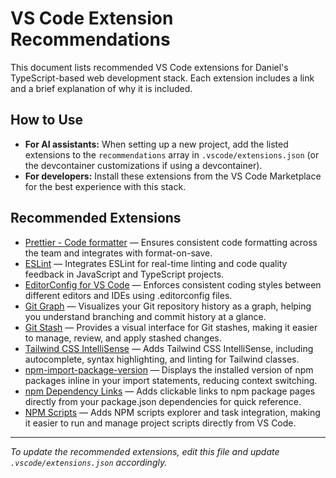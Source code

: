 # VS Code Extension Recommendations

This document lists recommended VS Code extensions for Daniel's TypeScript-based web development stack. Each extension includes a link and a brief explanation of why it is included.

## How to Use

- **For AI assistants:** When setting up a new project, add the listed extensions to the `recommendations` array in `.vscode/extensions.json` (or the devcontainer customizations if using a devcontainer).
- **For developers:** Install these extensions from the VS Code Marketplace for the best experience with this stack.

## Recommended Extensions

- [Prettier - Code formatter](https://marketplace.visualstudio.com/items?itemName=esbenp.prettier-vscode) — Ensures consistent code formatting across the team and integrates with format-on-save.
- [ESLint](https://marketplace.visualstudio.com/items?itemName=dbaeumer.vscode-eslint) — Integrates ESLint for real-time linting and code quality feedback in JavaScript and TypeScript projects.
- [EditorConfig for VS Code](https://marketplace.visualstudio.com/items?itemName=EditorConfig.EditorConfig) — Enforces consistent coding styles between different editors and IDEs using .editorconfig files.
- [Git Graph](https://marketplace.visualstudio.com/items?itemName=mhutchie.git-graph) — Visualizes your Git repository history as a graph, helping you understand branching and commit history at a glance.
- [Git Stash](https://marketplace.visualstudio.com/items?itemName=arturock.gitstash) — Provides a visual interface for Git stashes, making it easier to manage, review, and apply stashed changes.
- [Tailwind CSS IntelliSense](https://marketplace.visualstudio.com/items?itemName=bradlc.vscode-tailwindcss) — Adds Tailwind CSS IntelliSense, including autocomplete, syntax highlighting, and linting for Tailwind classes.
- [npm-import-package-version](https://marketplace.visualstudio.com/items?itemName=axetroy.vscode-npm-import-package-version) — Displays the installed version of npm packages inline in your import statements, reducing context switching.
- [npm Dependency Links](https://marketplace.visualstudio.com/items?itemName=herrmannplatz.npm-dependency-links) — Adds clickable links to npm package pages directly from your package.json dependencies for quick reference.
- [NPM Scripts](https://marketplace.visualstudio.com/items?itemName=fknop.vscode-npm) — Adds NPM scripts explorer and task integration, making it easier to run and manage project scripts directly from VS Code.

---

*To update the recommended extensions, edit this file and update `.vscode/extensions.json` accordingly.*
